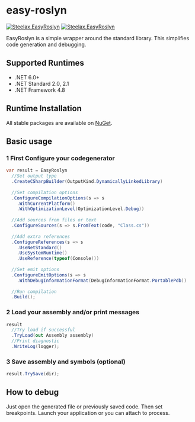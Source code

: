 # easy-roslyn
[![Steelax.EasyRoslyn](https://img.shields.io/nuget/v/Steelax.EasyRoslyn.svg)](https://www.nuget.org/packages/Steelax.EasyRoslyn) [![Steelax.EasyRoslyn](https://img.shields.io/nuget/dt/Steelax.EasyRoslyn.svg)](https://www.nuget.org/packages/Steelax.EasyRoslyn/)

EasyRoslyn is a simple wrapper around the standard library. This simplifies code generation and debugging.

## Supported Runtimes
- .NET 6.0+
- .NET Standard 2.0, 2.1
- .NET Framework 4.8

## Runtime Installation

All stable packages are available on [NuGet](https://www.nuget.org/packages/Steelax.EasyRoslyn/).

## Basic usage

### 1 First Configure your codegenerator
```csharp
var result = EasyRoslyn
  //Set output type
  .CreateCSharpBuilder(OutputKind.DynamicallyLinkedLibrary)
  
  //Set compilation options
  .ConfigureCompilationOptions(s => s
    .WithCurrentPlatform()
    .WithOptimizationLevel(OptimizationLevel.Debug))
  
  //Add sources from files or text
  .ConfigureSources(s => s.FromText(code, "Class.cs"))
  
  //Add extra references
  .ConfigureReferences(s => s
    .UseNetStandard()
    .UseSystemRuntime()
    .UseReference(typeof(Console)))
  
  //Set emit options
  .ConfigureEmitOptions(s => s
    .WithDebugInformationFormat(DebugInformationFormat.PortablePdb))
  
  //Run compilation
  .Build();
```

### 2 Load your assembly and/or print messages
```csharp
result
  //Try load if successful
  .TryLoad(out Assembly assembly)
  //Print diagnostic
  .WriteLog(logger);
```
### 3 Save assembly and symbols (optional)
```csharp
result.TrySave(dir);
```

## How to debug

Just open the generated file or previously saved code. Then set breakpoints. Launch your application or you can attach to process.

